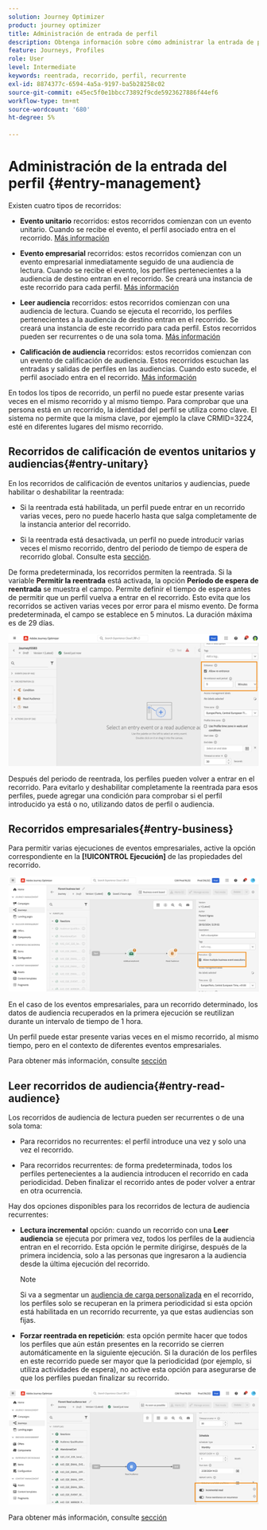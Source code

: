 ```yaml
---
solution: Journey Optimizer
product: journey optimizer
title: Administración de entrada de perfil
description: Obtenga información sobre cómo administrar la entrada de perfil
feature: Journeys, Profiles
role: User
level: Intermediate
keywords: reentrada, recorrido, perfil, recurrente
exl-id: 8874377c-6594-4a5a-9197-ba5b28258c02
source-git-commit: e45ec5f0e1bbcc73892f9cde5923627886f44ef6
workflow-type: tm+mt
source-wordcount: '680'
ht-degree: 5%

---
```



# Administración de la entrada del perfil {#entry-management}

Existen cuatro tipos de recorridos:

* **Evento unitario** recorridos: estos recorridos comienzan con un evento unitario. Cuando se recibe el evento, el perfil asociado entra en el recorrido. [Más información](#entry-unitary)

* **Evento empresarial** recorridos: estos recorridos comienzan con un evento empresarial inmediatamente seguido de una audiencia de lectura. Cuando se recibe el evento, los perfiles pertenecientes a la audiencia de destino entran en el recorrido. Se creará una instancia de este recorrido para cada perfil. [Más información](#entry-business)

* **Leer audiencia** recorridos: estos recorridos comienzan con una audiencia de lectura. Cuando se ejecuta el recorrido, los perfiles pertenecientes a la audiencia de destino entran en el recorrido. Se creará una instancia de este recorrido para cada perfil. Estos recorridos pueden ser recurrentes o de una sola toma. [Más información](#entry-read-audience)

* **Calificación de audiencia** recorridos: estos recorridos comienzan con un evento de calificación de audiencia. Estos recorridos escuchan las entradas y salidas de perfiles en las audiencias. Cuando esto sucede, el perfil asociado entra en el recorrido. [Más información](#entry-unitary)

En todos los tipos de recorrido, un perfil no puede estar presente varias veces en el mismo recorrido y al mismo tiempo. Para comprobar que una persona está en un recorrido, la identidad del perfil se utiliza como clave. El sistema no permite que la misma clave, por ejemplo la clave CRMID=3224, esté en diferentes lugares del mismo recorrido.

## Recorridos de calificación de eventos unitarios y audiencias{#entry-unitary}

En los recorridos de calificación de eventos unitarios y audiencias, puede habilitar o deshabilitar la reentrada:

* Si la reentrada está habilitada, un perfil puede entrar en un recorrido varias veces, pero no puede hacerlo hasta que salga completamente de la instancia anterior del recorrido.

* Si la reentrada está desactivada, un perfil no puede introducir varias veces el mismo recorrido, dentro del periodo de tiempo de espera de recorrido global. Consulte esta [sección](../building-journeys/journey-gs.md#global_timeout).

De forma predeterminada, los recorridos permiten la reentrada. Si la variable **Permitir la reentrada** está activada, la opción **Período de espera de reentrada** se muestra el campo. Permite definir el tiempo de espera antes de permitir que un perfil vuelva a entrar en el recorrido. Esto evita que los recorridos se activen varias veces por error para el mismo evento. De forma predeterminada, el campo se establece en 5 minutos. La duración máxima es de 29 días.

<!--
When a journey ends, its status is **[!UICONTROL Closed]**. New individuals can no longer enter the journey. Persons already in the journey automatically exit the journey. [Learn more](journey-gs.md#entrance)
-->

![](assets/journey-re-entrance.png)

Después del periodo de reentrada, los perfiles pueden volver a entrar en el recorrido. Para evitarlo y deshabilitar completamente la reentrada para esos perfiles, puede agregar una condición para comprobar si el perfil introducido ya está o no, utilizando datos de perfil o audiencia.

<!--
Due to the 30-day journey timeout, when journey re-entrance is not allowed, we cannot make sure the re-entrance blocking will work more than 30 days. Indeed, as we remove all information about persons who entered the journey 30 days after they enter, we cannot know the person entered previously, more than 30 days ago. -->

## Recorridos empresariales{#entry-business}

<!--
Business events follow re-entrance rules in the same way as for unitary events. If a journey allows re-entrance, the next business event will be processed.
-->

Para permitir varias ejecuciones de eventos empresariales, active la opción correspondiente en la **[!UICONTROL Ejecución]** de las propiedades del recorrido.

![](assets/business-entry.png)

En el caso de los eventos empresariales, para un recorrido determinado, los datos de audiencia recuperados en la primera ejecución se reutilizan durante un intervalo de tiempo de 1 hora.

Un perfil puede estar presente varias veces en el mismo recorrido, al mismo tiempo, pero en el contexto de diferentes eventos empresariales.

Para obtener más información, consulte [sección](../event/about-creating-business.md)

## Leer recorridos de audiencia{#entry-read-audience}

Los recorridos de audiencia de lectura pueden ser recurrentes o de una sola toma:

* Para recorridos no recurrentes: el perfil introduce una vez y solo una vez el recorrido.

* Para recorridos recurrentes: de forma predeterminada, todos los perfiles pertenecientes a la audiencia introducen el recorrido en cada periodicidad. Deben finalizar el recorrido antes de poder volver a entrar en otra ocurrencia.

Hay dos opciones disponibles para los recorridos de lectura de audiencia recurrentes:

* **Lectura incremental** opción: cuando un recorrido con una **Leer audiencia** se ejecuta por primera vez, todos los perfiles de la audiencia entran en el recorrido. Esta opción le permite dirigirse, después de la primera incidencia, solo a las personas que ingresaron a la audiencia desde la última ejecución del recorrido.

  >[!NOTE]
  >
  >Si va a segmentar un [audiencia de carga personalizada](../audience/about-audiences.md#segments-in-journey-optimizer) en el recorrido, los perfiles solo se recuperan en la primera periodicidad si esta opción está habilitada en un recorrido recurrente, ya que estas audiencias son fijas.

* **Forzar reentrada en repetición**: esta opción permite hacer que todos los perfiles que aún están presentes en la recorrido se cierren automáticamente en la siguiente ejecución. Si la duración de los perfiles en este recorrido puede ser mayor que la periodicidad (por ejemplo, si utiliza actividades de espera), no active esta opción para asegurarse de que los perfiles puedan finalizar su recorrido.

![](assets/read-audience-options.png)

Para obtener más información, consulte [sección](../building-journeys/read-audience.md#configuring-segment-trigger-activity)

<!--
After 30 days, a Read audience journey switches to the **Finished** status. This behavior is set for 30 days only (i.e. journey timeout default value) as all information about profiles who entered the journey is removed 30 days after they entered. Persons still in the journey automatically are impacted. They exit the journey after the 30 day timeout. 
-->
